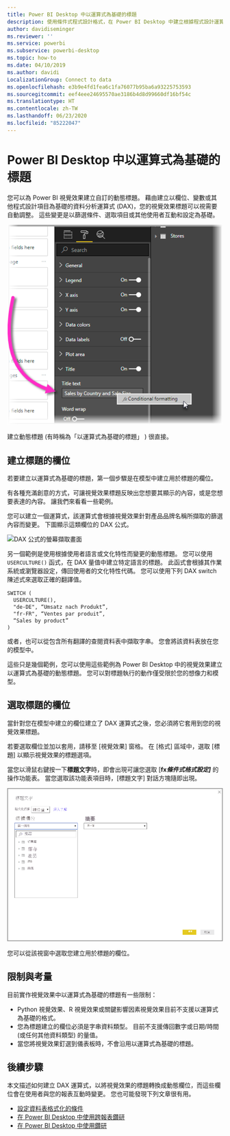 ```yaml
---
title: Power BI Desktop 中以運算式為基礎的標題
description: 使用條件式程式設計格式，在 Power BI Desktop 中建立根據程式設計運算式變更的動態標題
author: davidiseminger
ms.reviewer: ''
ms.service: powerbi
ms.subservice: powerbi-desktop
ms.topic: how-to
ms.date: 04/10/2019
ms.author: davidi
LocalizationGroup: Connect to data
ms.openlocfilehash: e3b9e4fd1fea6c1fa76077b95ba6a93225753593
ms.sourcegitcommit: eef4eee24695570ae3186b4d8d99660df16bf54c
ms.translationtype: HT
ms.contentlocale: zh-TW
ms.lasthandoff: 06/23/2020
ms.locfileid: "85222047"
---
```

# <a name="expression-based-titles-in-power-bi-desktop"></a>Power BI Desktop 中以運算式為基礎的標題

您可以為 Power BI 視覺效果建立自訂的動態標題。 藉由建立以欄位、變數或其他程式設計項目為基礎的資料分析運算式 (DAX)，您的視覺效果標題可以視需要自動調整。 這些變更是以篩選條件、選取項目或其他使用者互動和設定為基礎。

![Power BI Desktop 條件式格式設定選項的螢幕擷取畫面](media/desktop-conditional-formatting-visual-titles/expression-based-title-01.png)

建立動態標題 (有時稱為「以運算式為基礎的標題」  ) 很直接。 

## <a name="create-a-field-for-your-title"></a>建立標題的欄位

若要建立以運算式為基礎的標題，第一個步驟是在模型中建立用於標題的欄位。 

有各種充滿創意的方式，可讓視覺效果標題反映出您想要其顯示的內容，或是您想要表達的內容。 讓我們來看看一些範例。

您可以建立一個運算式，該運算式會根據視覺效果針對產品品牌名稱所擷取的篩選內容而變更。 下圖顯示這類欄位的 DAX 公式。

![DAX 公式的螢幕擷取畫面](media/desktop-conditional-formatting-visual-titles/expression-based-title-02.png)

另一個範例是使用根據使用者語言或文化特性而變更的動態標題。 您可以使用 `USERCULTURE()` 函式，在 DAX 量值中建立特定語言的標題。 此函式會根據其作業系統或瀏覽器設定，傳回使用者的文化特性代碼。 您可以使用下列 DAX switch 陳述式來選取正確的翻譯值。 

```
SWITCH (
  USERCULTURE(),
  "de-DE", “Umsatz nach Produkt”,
  "fr-FR", “Ventes par produit”,
  “Sales by product”
)
```

或者，也可以從包含所有翻譯的查閱資料表中擷取字串。 您會將該資料表放在您的模型中。 

這些只是幾個範例，您可以使用這些範例為 Power BI Desktop 中的視覺效果建立以運算式為基礎的動態標題。 您可以對標題執行的動作僅受限於您的想像力和模型。


## <a name="select-your-field-for-your-title"></a>選取標題的欄位

當針對您在模型中建立的欄位建立了 DAX 運算式之後，您必須將它套用到您的視覺效果標題。

若要選取欄位並加以套用，請移至 [視覺效果]  窗格。 在 [格式]  區域中，選取 [標題]  以顯示視覺效果的標題選項。 

當您以滑鼠右鍵按一下**標題文字**時，即會出現可讓您選取 [**fx<em>條件式格式設定]</em>** 的操作功能表。 當您選取該功能表項目時，[標題文字]  對話方塊隨即出現。 

![[標題文字] 對話方塊的螢幕擷取畫面](media/desktop-conditional-formatting-visual-titles/expression-based-title-02b.png)

您可以從該視窗中選取您建立用於標題的欄位。

## <a name="limitations-and-considerations"></a>限制與考量

目前實作視覺效果中以運算式為基礎的標題有一些限制：

* Python 視覺效果、R 視覺效果或關鍵影響因素視覺效果目前不支援以運算式為基礎的格式。
* 您為標題建立的欄位必須是字串資料類型。 目前不支援傳回數字或日期/時間 (或任何其他資料類型) 的量值。
* 當您將視覺效果釘選到儀表板時，不會沿用以運算式為基礎的標題。

## <a name="next-steps"></a>後續步驟

本文描述如何建立 DAX 運算式，以將視覺效果的標題轉換成動態欄位，而這些欄位會在使用者與您的報表互動時變更。 您也可能發現下列文章很有用。

* [設定資料表格式化的條件](desktop-conditional-table-formatting.md)
* [在 Power BI Desktop 中使用跨報表鑽研](desktop-cross-report-drill-through.md)
* [在 Power BI Desktop 中使用鑽研](desktop-drillthrough.md)
